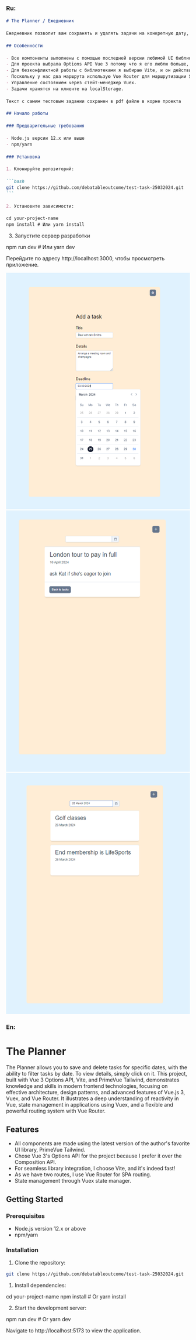 ### Ru:

````markdown
# The Planner / Ежедневник

Ежедневник позволит вам сохранять и удалять задачи на конкретную дату, есть возможность отфильтровать задачи по дате. Чтобы посмотреть детали достаточно кликнуть на нее. Этот проект на Vue 3 Options + Vite + PrimeVue Tailwind создан для демонстрации знаний и умений в области современных технологий фронтенд-разработки, с акцентом на использовании эффективной архитектуры, паттернов проектирования и передовых возможностей Vue.js 3, Vuex и Vue Router. Проект иллюстрирует глубокое понимание реактивности в Vue, управления состоянием приложения с Vuex, а также гибкой и мощной системы маршрутизации с Vue Router.

## Особенности

- Все компоненты выполнены с помощью последней версии любимой UI библиотеки автора PrimeVue Tailwind.
- Для проекта выбрала Options API Vue 3 потому что я его люблю больше, чем Composition API.
- Для безконфликтной работы с библиотеками я выбираю Vite, и он действительно быстрый!
- Поскольку у нас два маршрута использую Vue Router для маршрутизации SPA.
- Управление состоянием через стейт-менеджер Vuex.
- Задачи хранятся на клиенте на localStorage.

Текст с самим тестовым задании сохранен в pdf файле в корне проекта

## Начало работы

### Предварительные требования

- Node.js версии 12.x или выше
- npm/yarn

### Установка

1. Клонируйте репозиторий:

```bash
git clone https://github.com/debatableoutcome/test-task-25032024.git
```

2. Установите зависимости:

cd your-project-name
npm install # Или yarn install
````

3. Запустите сервер разработки

npm run dev # Или yarn dev

Перейдите по адресу http://localhost:3000, чтобы просмотреть приложение.

![Screenshot 1](./public/img/Screenshot-1.png)
![Screenshot 2](./public/img/Screenshot-2.png)
![Screenshot 3](./public/img/Screenshot-3.png)

### En:

# The Planner

The Planner allows you to save and delete tasks for specific dates, with the ability to filter tasks by date. To view details, simply click on it. This project, built with Vue 3 Options API, Vite, and PrimeVue Tailwind, demonstrates knowledge and skills in modern frontend technologies, focusing on effective architecture, design patterns, and advanced features of Vue.js 3, Vuex, and Vue Router. It illustrates a deep understanding of reactivity in Vue, state management in applications using Vuex, and a flexible and powerful routing system with Vue Router.

## Features

- All components are made using the latest version of the author's favorite UI library, PrimeVue Tailwind.
- Chose Vue 3's Options API for the project because I prefer it over the Composition API.
- For seamless library integration, I choose Vite, and it's indeed fast!
- As we have two routes, I use Vue Router for SPA routing.
- State management through Vuex state manager.

## Getting Started

### Prerequisites

- Node.js version 12.x or above
- npm/yarn

### Installation

1. Clone the repository:

```bash
git clone https://github.com/debatableoutcome/test-task-25032024.git
```

1. Install dependencies:

cd your-project-name
npm install # Or yarn install

2. Start the development server:

npm run dev # Or yarn dev

Navigate to http://localhost:5173 to view the application.
